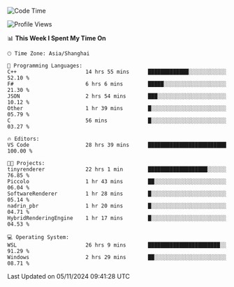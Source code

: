 <!--START_SECTION:waka-->
![Code Time](http://img.shields.io/badge/Code%20Time-2%2C115%20hrs%2048%20mins-blue)

![Profile Views](http://img.shields.io/badge/Profile%20Views-0-blue)

📊 **This Week I Spent My Time On** 

```text
🕑︎ Time Zone: Asia/Shanghai

💬 Programming Languages: 
C++                      14 hrs 55 mins      █████████████░░░░░░░░░░░░   52.10 % 
F#                       6 hrs 6 mins        █████░░░░░░░░░░░░░░░░░░░░   21.30 % 
JSON                     2 hrs 54 mins       ███░░░░░░░░░░░░░░░░░░░░░░   10.12 % 
Other                    1 hr 39 mins        █░░░░░░░░░░░░░░░░░░░░░░░░   05.79 % 
C                        56 mins             █░░░░░░░░░░░░░░░░░░░░░░░░   03.27 % 

🔥 Editors: 
VS Code                  28 hrs 39 mins      █████████████████████████   100.00 % 

🐱‍💻 Projects: 
tinyrenderer             22 hrs 1 min        ███████████████████░░░░░░   76.85 % 
Piccolo                  1 hr 43 mins        ██░░░░░░░░░░░░░░░░░░░░░░░   06.04 % 
SoftwareRenderer         1 hr 28 mins        █░░░░░░░░░░░░░░░░░░░░░░░░   05.14 % 
nadrin_pbr               1 hr 20 mins        █░░░░░░░░░░░░░░░░░░░░░░░░   04.71 % 
HybridRenderingEngine    1 hr 17 mins        █░░░░░░░░░░░░░░░░░░░░░░░░   04.53 % 

💻 Operating System: 
WSL                      26 hrs 9 mins       ███████████████████████░░   91.29 % 
Windows                  2 hrs 29 mins       ██░░░░░░░░░░░░░░░░░░░░░░░   08.71 % 
```


 Last Updated on 05/11/2024 09:41:28 UTC
<!--END_SECTION:waka-->